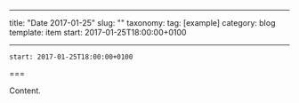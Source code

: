
---
title: "Date 2017-01-25"
slug: ""
taxonomy:
tag: [example]
category: blog
template: item
start: 2017-01-25T18:00:00+0100

---

``start: 2017-01-25T18:00:00+0100``

===

Content.
